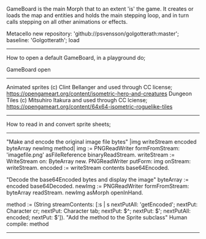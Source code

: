 GameBoard is the main Morph that to an extent 'is' the game. It creates or loads the map
and entities and holds the main stepping loop, and in turn calls stepping on all other 
animations or effects.

Metacello new
    repository: 'github://psvensson/golgotterath:master';
    baseline: 'Golgotterath';
    load

------

How to open a default GameBoard, in a playground do;

GameBoard open


------

Animated sprites (c) Clint Bellanger and used through CC license; https://opengameart.org/content/isometric-hero-and-creatures
Dungeon Tiles (c) Mitsuhiro Itakura and used through CC lciense;
https://opengameart.org/content/64x64-isometric-roguelike-tiles

------

How to read in and convert sprite sheets;

------
"Make and encode the original image file bytes"
|img writeStream encoded byteArray newImg method|
img := PNGReadWriter formFromStream: 'imagefile.png' asFileReference binaryReadStream.
writeStream := WriteStream on: ByteArray new.
PNGReadWriter putForm: img onStream: writeStream.
encoded := writeStream contents base64Encoded.

"Decode the base64Encoded bytes and display the image"
byteArray := encoded base64Decoded.
newImg := PNGReadWriter formFromStream: byteArray readStream.
newImg asMorph openInHand.

method := (String streamContents: [:s |
    s
        nextPutAll: 'getEncoded';
        nextPut: Character cr;
        nextPut: Character tab;
 			 nextPut: $^;
        nextPut: $';
        nextPutAll: encoded;
        nextPut: $']).
"Add the method to the Sprite subclass"
Human compile: method

------
